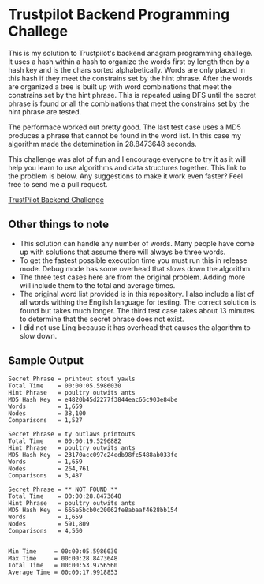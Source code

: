 # Trustpilot Backend Programming Challege

This is my solution to Trustpilot's backend anagram programming challege. It uses a hash within a hash to organize the words first by length then by a hash key and is the chars sorted alphabetically. Words are only placed in this hash if they meet the constrains set by the hint phrase. After the words are organized a tree is built up with word combinations that meet the constrains set by the hint phrase. This is repeated using DFS until the secret phrase is found or all the combinations that meet the constrains set by the hint phrase are tested.

The performace worked out pretty good. The last test case uses a MD5 produces a phrase that cannot be found in the word list. In this case my algorithm made the detemination in 28.8473648 seconds.

This challenge was alot of fun and I encourage everyone to try it as it will help you learn to use algorithms and data structures together. This link to the problem is below. Any suggestions to make it work even faster? Feel free to send me a pull request.

[TrustPilot Backend Challenge](http://followthewhiterabbit.trustpilot.com/cs/step3.html)

## Other things to note

- This solution can handle any number of words. Many people have come up with solutions that assume there will always be three words.
- To get the fastest possible execution time you must run this in release mode. Debug mode has some overhead that slows down the algorithm.
- The three test cases here are from the original problem. Adding more will include them to the total and average times.
- The original word list provided is in this repository. I also include a list of all words withing the English language for testing. The correct solution is found but takes much longer. The third test case takes about 13 minutes to determine that the secret phrase does not exist.
- I did not use Linq because it has overhead that causes the algorithm to slow down.

## Sample Output

```text
Secret Phrase = printout stout yawls
Total Time    = 00:00:05.5986030
Hint Phrase   = poultry outwits ants
MD5 Hash Key  = e4820b45d2277f3844eac66c903e84be
Words         = 1,659
Nodes         = 38,100
Comparisons   = 1,527

Secret Phrase = ty outlaws printouts
Total Time    = 00:00:19.5296882
Hint Phrase   = poultry outwits ants
MD5 Hash Key  = 23170acc097c24edb98fc5488ab033fe
Words         = 1,659
Nodes         = 264,761
Comparisons   = 3,487

Secret Phrase = ** NOT FOUND **
Total Time    = 00:00:28.8473648
Hint Phrase   = poultry outwits ants
MD5 Hash Key  = 665e5bcb0c20062fe8abaaf4628bb154
Words         = 1,659
Nodes         = 591,809
Comparisons   = 4,560


Min Time     = 00:00:05.5986030
Max Time     = 00:00:28.8473648
Total Time   = 00:00:53.9756560
Average Time = 00:00:17.9918853
```
